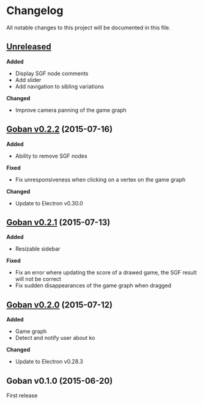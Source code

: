 # Changelog

All notable changes to this project will be documented in this file.

## [Unreleased][unreleased]

**Added**
* Display SGF node comments
* Add slider
* Add navigation to sibling variations

**Changed**
* Improve camera panning of the game graph

## [Goban v0.2.2][v0.2.2] (2015-07-16)

**Added**
* Ability to remove SGF nodes

**Fixed**
* Fix unresponsiveness when clicking on a vertex on the game graph

**Changed**
* Update to Electron v0.30.0

## [Goban v0.2.1][v0.2.1] (2015-07-13)

**Added**
* Resizable sidebar

**Fixed**
* Fix an error where updating the score of a drawed game, the SGF result will not be correct
* Fix sudden disappearances of the game graph when dragged

## [Goban v0.2.0][v0.2.0] (2015-07-12)

**Added**
* Game graph
* Detect and notify user about ko

**Changed**
* Update to Electron v0.28.3

## Goban v0.1.0 (2015-06-20)

First release

[unreleased]: https://github.com/yishn/Goban/compare/v0.2.2...master
[v0.2.2]: https://github.com/yishn/Goban/compare/v0.2.1...v0.2.2
[v0.2.1]: https://github.com/yishn/Goban/compare/v0.2.0...v0.2.1
[v0.2.0]: https://github.com/yishn/Goban/compare/v0.1.0...v0.2.0
